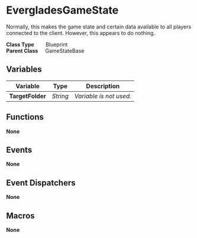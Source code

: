 # EvergladesGameState
Normally, this makes the game state and certain data available to all players
connected to the client. However, this appears to do nothing.  


**Class Type**&nbsp; &nbsp; &nbsp; &nbsp; Blueprint  
**Parent Class** &nbsp; &nbsp; GameStateBase  

## Variables
|Variable           |Type       |Description            |
|-------------------|-----------|-----------------------|
|**TargetFolder**   |*String*   |*Variable is not used.*|

## Functions
**None**

## Events
**None**

## Event Dispatchers
**None**

## Macros
**None**